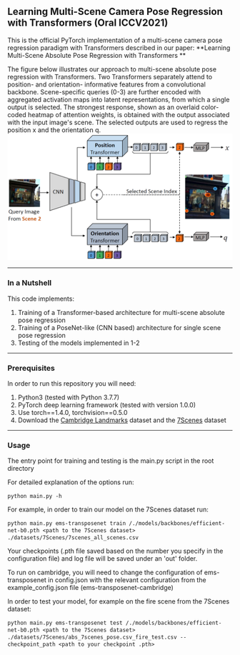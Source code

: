 ## Learning Multi-Scene Camera Pose Regression with Transformers (Oral ICCV2021)

This is the official PyTorch implementation of a multi-scene camera pose regression paradigm with Transformers described in our paper:
**Learning Multi-Scene Absolute Pose Regression with Transformers ** 

The figure below illustrates our approach to multi-scene absolute pose regression with Transformers. 
Two Transformers separately attend to position-  and orientation- informative features from a convolutional backbone. Scene-specific queries (0-3) are further encoded with aggregated activation maps into latent representations, from which a
single output is selected. The strongest response, shown as an overlaid color-coded heatmap of attention weights, is obtained with the output associated with the input image's scene. The selected outputs are used to regress the position x and the orientation q.  
![Multi-Scene Camera Pose Regression Illustration](./img/teaser.PNG)


---

### In a Nutshell

This code implements:

1. Training of a Transformer-based architecture for multi-scene absolute pose regression 
2. Training of a PoseNet-like (CNN based) architecture for single scene pose regression
3. Testing of the models implemented in 1-2

---

### Prerequisites

In order to run this repository you will need:

1. Python3 (tested with Python 3.7.7)
1. PyTorch deep learning framework (tested with version 1.0.0)
1. Use torch==1.4.0, torchvision==0.5.0
1. Download the [Cambridge Landmarks](http://mi.eng.cam.ac.uk/projects/relocalisation/#dataset) dataset and the [7Scenes](https://www.microsoft.com/en-us/research/project/rgb-d-dataset-7-scenes/) dataset

---

### Usage

The entry point for training and testing is the main.py script in the root directory

  For detailed explanation of the options run:
  ```
  python main.py -h
  ```
  For example, in order to train our model on the 7Scenes dataset run: 
  ```
python main.py ems-transposenet train /./models/backbones/efficient-net-b0.pth <path to the 7Scenes dataset> ./datasets/7Scenes/7scenes_all_scenes.csv
  ```
  Your checkpoints (.pth file saved based on the number you specify in the configuration file) and log file
  will be saved under an 'out' folder.
  
  To run on cambridge, you will need to change the configuration of ems-transposenet in config.json 
  with the relevant configuration from the example_config.json file (ems-transposenet-cambridge)
  
  In order to test your model, for example on the fire scene from the 7Scenes dataset:
  ```
  python main.py ems-transposenet test /./models/backbones/efficient-net-b0.pth <path to the 7Scenes dataset> ./datasets/7Scenes/abs_7scenes_pose.csv_fire_test.csv --checkpoint_path <path to your checkpoint .pth>
  ```
  
  
  
  
  
